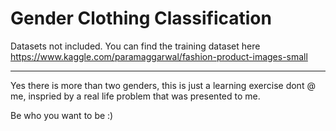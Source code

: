 # Gender Clothing Classification

Datasets not included. You can find the training dataset here https://www.kaggle.com/paramaggarwal/fashion-product-images-small

--------
Yes there is more than two genders, this is just a learning exercise dont @ me, inspried by a real life problem that was presented to me. 

Be who you want to be :)
